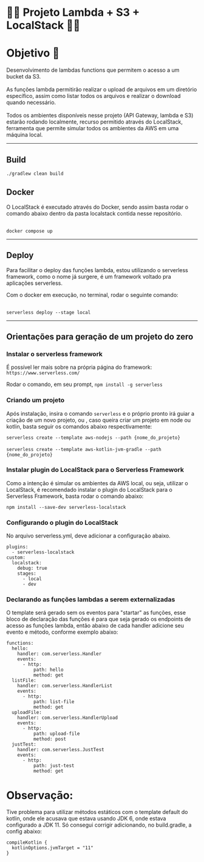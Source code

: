 # :man_technologist: Projeto Lambda + S3 + LocalStack :man_technologist:

# Objetivo :scroll:

Desenvolvimento de lambdas functions que permitem o acesso a um bucket da S3.</br>
</br> As funções lambda permitirão realizar o upload de arquivos em um diretório específico, 
assim como listar todos os arquivos e realizar o download quando necessário.</br>
</br> Todos os ambientes disponíveis nesse projeto (API Gateway, lambda e S3) estarão rodando localmente, 
recurso permitido através do LocalStack, ferramenta que permite simular todos os ambientes 
da AWS em uma máquina local.

___________________________________________________________________________________________________________________________________________________________________

## Build

`./gradlew clean build`

## Docker
O LocalStack é executado através do Docker, sendo assim basta rodar o comando abaixo dentro da pasta
localstack contida nesse repositório. </br>

</br>`docker compose up`

___________________________________________________________________________________________________________________________________________________________________

## Deploy
Para facilitar o deploy das funções lambda, estou utilizando o serverless framework, como o nome já
surgere, é um framework voltado pra aplicações serverless.

Com o docker em execução, no terminal, rodar o seguinte comando:


</br>`serverless deploy --stage local`

___________________________________________________________________________________________________________________________________________________________________

## Orientações para geração de um projeto do zero

### Instalar o serverless framework

É possível ler mais sobre na própria página do framework: `https://www.serverless.com/`

Rodar o comando, em seu prompt, `npm install -g serverless`

### Criando um projeto

Após instalação, insira o comando `serverless` e o próprio pronto irá guiar a criação de um novo projeto, ou
, caso queira criar um projeto em node ou kotlin, basta seguir os comandos abaixo respectivamente:

`serverless create --template aws-nodejs --path {nome_do_projeto}`</br>
</br>`serverless create --template aws-kotlin-jvm-gradle --path {nome_do_projeto}`

### Instalar plugin do LocalStack para o Serverless Framework

Como a intenção é simular os ambientes da AWS local, ou seja, utilizar o LocalStack, é recomendado
instalar o plugin do LocalStack para o Serverless Framework, basta rodar o comando abaixo:

`npm install --save-dev serverless-localstack`

### Configurando o plugin do LocalStack

No arquivo serverless.yml, deve adicionar a configuração abaixo.

```
plugins:
  - serverless-localstack
custom:
  localstack:
    debug: true
    stages:
      - local
      - dev
```
### Declarando as funções lambdas a serem externalizadas

O template será gerado sem os eventos para "startar" as funções, esse bloco de declaração das funções
é para que seja gerado os endpoints de acesso as funções lambda, então abaixo de cada handler adicione seu evento e método,
conforme exemplo abaixo:

```
functions:
  hello:
    handler: com.serverless.Handler
    events:
      - http:
          path: hello
          method: get
  listFile:
    handler: com.serverless.HandlerList
    events:
      - http:
          path: list-file
          method: get
  uploadFile:
    handler: com.serverless.HandlerUpload
    events:
      - http:
          path: upload-file
          method: post
  justTest:
    handler: com.serverless.JustTest
    events:
      - http:
          path: just-test
          method: get
```

# Observação:
Tive problema para utilizar métodos estáticos com o template default do kotlin, onde ele acusava
que estava usando JDK 6, onde estava configurado a JDK 11. Só consegui corrigir adicionando, no build.gradle,
a config abaixo:

```
compileKotlin {
  kotlinOptions.jvmTarget = "11"
}
```
